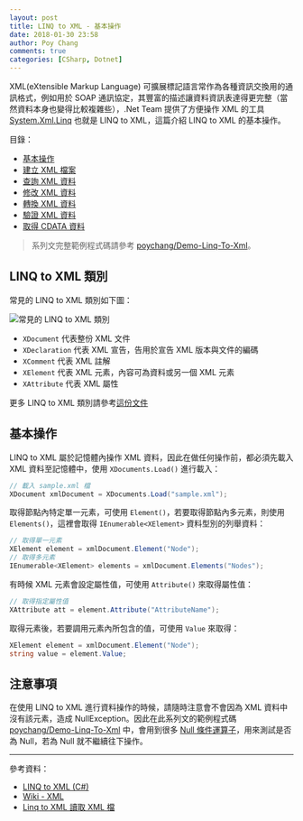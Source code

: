 ```yaml
---
layout: post
title: LINQ to XML - 基本操作
date: 2018-01-30 23:58
author: Poy Chang
comments: true
categories: [CSharp, Dotnet]
---
```


XML(eXtensible Markup Language) 可擴展標記語言常作為各種資訊交換用的通訊格式，例如用於 SOAP 通訊協定，其豐富的描述讓資料資訊表達得更完整（當然資料本身也變得比較複雜些），.Net Team 提供了方便操作 XML 的工具 [System.Xml.Linq](https://docs.microsoft.com/zh-tw/dotnet/api/system.xml.linq) 也就是 LINQ to XML，這篇介紹 LINQ to XML 的基本操作。

目錄：

- [基本操作](https://poychang.github.io/linq-to-xml-basic-usage/)
- [建立 XML 檔案](https://poychang.github.io/linq-to-xml-create-xml-file)
- [查詢 XML 資料](https://poychang.github.io/linq-to-xml-query-xml/)
- [修改 XML 資料](https://poychang.github.io/linq-to-xml-edit-xml)
- [轉換 XML 資料](https://poychang.github.io/linq-to-xml-transfom-xml)
- [驗證 XML 資料](https://poychang.github.io/linq-to-xml-validate-xml)
- [取得 CDATA 資料](https://poychang.github.io/2018-02-05-linq-to-xml-extract-data-from-cdata)

> 系列文完整範例程式碼請參考 [poychang/Demo-Linq-To-Xml](https://github.com/poychang/Demo-Linq-To-Xml)。

## LINQ to XML 類別

常見的 LINQ to XML 類別如下圖：

![常見的 LINQ to XML 類別](https://i.imgur.com/ib68hkU.png)

- `XDocument` 代表整份 XML 文件
- `XDeclaration` 代表 XML 宣告，告用於宣告 XML 版本與文件的編碼
- `XComment` 代表 XML 註解
- `XElement` 代表 XML 元素，內容可為資料或另一個 XML 元素
- `XAttribute` 代表 XML 屬性

更多 LINQ to XML 類別請參考[這份文件](https://docs.microsoft.com/zh-tw/dotnet/csharp/programming-guide/concepts/linq/linq-to-xml-classes-overview)

## 基本操作

LINQ to XML 屬於記憶體內操作 XML 資料，因此在做任何操作前，都必須先載入 XML 資料至記憶體中，使用 `XDocuments.Load()` 進行載入：

```csharp
// 載入 sample.xml 檔
XDocument xmlDocument = XDocuments.Load("sample.xml");
```

取得節點內特定單一元素，可使用 `Element()`，若要取得節點內多元素，則使用 `Elements()`，這裡會取得 `IEnumerable<XElement>` 資料型別的列舉資料：

```csharp
// 取得單一元素
XElement element = xmlDocument.Element("Node");
// 取得多元素
IEnumerable<XElement> elements = xmlDocument.Elements("Nodes");
```

有時候 XML 元素會設定屬性值，可使用 `Attribute()` 來取得屬性值：

```csharp
// 取得指定屬性值
XAttribute att = element.Attribute("AttributeName");
```

取得元素後，若要調用元素內所包含的值，可使用 `Value` 來取得：

```csharp
XElement element = xmlDocument.Element("Node");
string value = element.Value;
```

## 注意事項

在使用 LINQ to XML 進行資料操作的時候，請隨時注意會不會因為 XML 資料中沒有該元素，造成 NullException。因此在此系列文的範例程式碼 [poychang/Demo-Linq-To-Xml](https://github.com/poychang/Demo-Linq-To-Xml) 中，會用到很多 [Null 條件運算子](https://docs.microsoft.com/zh-tw/dotnet/csharp/language-reference/operators/null-conditional-operators)，用來測試是否為 Null，若為 Null 就不繼續往下操作。

---

參考資料：

- [LINQ to XML (C#)](https://docs.microsoft.com/zh-tw/dotnet/csharp/programming-guide/concepts/linq/linq-to-xml)
- [Wiki - XML](https://zh.wikipedia.org/wiki/XML)
- [Linq to XML 讀取 XML 檔](http://bennett.logdown.com/posts/241690-c-linq-for-xml)
